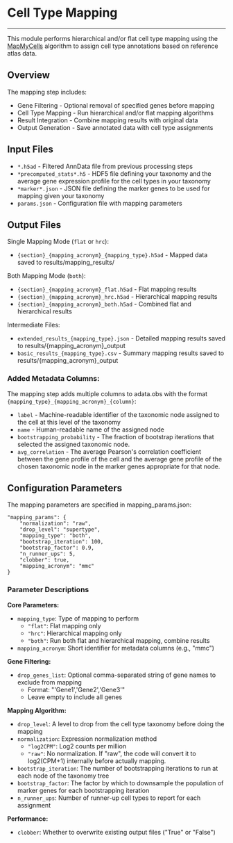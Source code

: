 # Cell Type Mapping 
---
This module performs hierarchical and/or flat cell type mapping using the [MapMyCells](https://github.com/AllenInstitute/cell_type_mapper) algorithm to assign cell type annotations based on reference atlas data.

## Overview
The mapping step includes:

- Gene Filtering - Optional removal of specified genes before mapping
- Cell Type Mapping - Run hierarchical and/or flat mapping algorithms
- Result Integration - Combine mapping results with original data
- Output Generation - Save annotated data with cell type assignments

## Input Files

- `*.h5ad` - Filtered AnnData file from previous processing steps 
- `*precomputed_stats*.h5` - HDF5 file defining your taxonomy and the average gene expression profile for the cell types in your taxonomy
- `*marker*.json` - JSON file defining the marker genes to be used for mapping given your taxonomy
- `params.json` - Configuration file with mapping parameters

## Output Files
Single Mapping Mode (`flat` or `hrc`):

- `{section}_{mapping_acronym}_{mapping_type}.h5ad` - Mapped data saved to results/mapping_results/

Both Mapping Mode (`both`):

- `{section}_{mapping_acronym}_flat.h5ad` - Flat mapping results
- `{section}_{mapping_acronym}_hrc.h5ad` - Hierarchical mapping results
- `{section}_{mapping_acronym}_both.h5ad` - Combined flat and hierarchical results

Intermediate Files:

- `extended_results_{mapping_type}.json` - Detailed mapping results saved to results/{mapping_acronym}_output
- `basic_results_{mapping_type}.csv` - Summary mapping results saved to results/{mapping_acronym}_output

### Added Metadata Columns:
The mapping step adds multiple columns to adata.obs with the format `{mapping_type}_{mapping_acronym}_{column}`:
- `label` - Machine-readable identifier of the taxonomic node assigned to the cell at this level of the taxonomy
- `name` - Human-readable name of the assigned node
- `bootstrapping_probability` - The fraction of bootstrap iterations that selected the assigned taxonomic node.
- `avg_correlation` - The average Pearson's correlation coefficient between the gene profile of the cell and the average gene profile of the chosen taxonomic node in the marker genes appropriate for that node. 

## Configuration Parameters
The mapping parameters are specified in mapping_params.json:

    "mapping_params": {
        "normalization": "raw",
        "drop_level": "supertype",
        "mapping_type": "both",
        "bootstrap_iteration": 100,
        "bootstrap_factor": 0.9,
        "n_runner_ups": 5,
        "clobber": true,
        "mapping_acronym": "mmc"
    }


### Parameter Descriptions
**Core Parameters:**

- `mapping_type`: Type of mapping to perform
  - `"flat"`: Flat mapping only
  - `"hrc"`: Hierarchical mapping only 
  - `"both"`: Run both flat and hierarchical mapping, combine results
- `mapping_acronym`: Short identifier for metadata columns (e.g., "mmc")

**Gene Filtering:**

- `drop_genes_list`: Optional comma-separated string of gene names to exclude from mapping
  - Format: "'Gene1','Gene2','Gene3'"
  - Leave empty to include all genes
  
**Mapping Algorithm:**

- `drop_level`: A level to drop from the cell type taxonomy before doing the mapping
- `normalization`: Expression normalization method
  - `"log2CPM"`: Log2 counts per million 
  - `"raw"`: No normalization. If "raw", the code will convert it to log2(CPM+1) internally before actually mapping.
- `bootstrap_iteration`: The number of bootstrapping iterations to run at each node of the taxonomy tree
- `bootstrap_factor`: The factor by which to downsample the population of marker genes for each bootstrapping iteration
- `n_runner_ups`: Number of runner-up cell types to report for each assignment

**Performance:**

- `clobber`: Whether to overwrite existing output files ("True" or "False")



